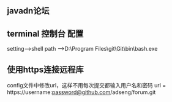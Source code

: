 ## javadn论坛
## terminal 控制台 配置
setting-->shell path -->D:\Program Files\git\Git\bin\bash.exe

## 使用https连接远程库
config文件中修改url，这样不用每次提交都输入用户名和密码
    url = https://username:password@github.com/adseng/forum.git


